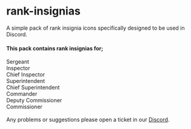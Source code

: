 # rank-insignias
A simple pack of rank insignia icons specifically designed to be used in Discord.

<h4>This pack contains rank insignias for;</h4>
Sergeant
<br>
Inspector
<br>
Chief Inspector
<br>
Superintendent
<br>
Chief Superintendent
<br>
Commander
<br>
Deputy Commissioner
<br>
Commissioner
<br>
<br>
Any problems or suggestions please open a ticket in our <a href="https://discord.gg/4b2PVqEJ5c/">Discord</a>.
